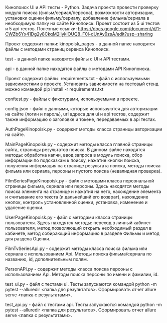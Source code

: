 Кинопоиск UI и API тесты - Python.
Задача проекта провести проверку модуля поиска (фильм/сериал/персона), возможности авторизации, установки оценки фильму/сериалу, добавление фильма/сериала в необходимую папку на сайте Кинопоиск.
Проект состоит из 5 ui тестов и 5 api тестов.
Полезные ссылки: https://docs.google.com/document/d/1-CWZb6Yx41Dg2y8CkqM2ilykiOUQ8_F0I-dUnAy9zsA/edit?usp=sharing

Проект содержит папки: kinopoisk_pages - в данной папке находятся файлы с методами страниц сервиса Кинопоиск.

test - в данной папке находятся файлы с UI и API тестами.

api - в данной папке находятся файлы с методами API Кинопоиска.

Проект содержит файлы: requirements.txt - файл с используемыми зависимостями в проекте. Установить зависимости на тестовый стенд можно командой pip install -r requirements.txt

conftest.py - файлы с фикстурами, используемыми в проекте.

config.json - файл с данными, которые используются для авторизации на сайте (логин и пароль), url адреса для ui и api тестов, содержит также информацию о заголовке и токене, передаваемых в api тестах.

AuthPageKinopoisk.py - содержит методы класса страницы авторизации на сайте.

MainPageKinopoisk.py - содержит методы класса главной страницы сайта, страницы результатов поиска. В данном файле находятся методы: обработка капчи, ввод запроса в модуль поиска, сбор информации по подсказкам к поиску, нажатие кнопки поиска, получения информация на странице результата поиска, методы поиска фильма или сериала, персоны и пустого поиска (невалидная проверка).

FilmSeriesPageKinopoisk.py - файл с методами класса персональной страницы фильма, сериала или персоны. Здесь находятся методы поиска элемента на странице и нажатия на него, нахождение элемента и считывание его текста (и дальнейший его возврат), нахождение кнопок, контроль установленной оценки, установка, изменение и удаление оценки.

UserPageKinopoisk.py - файл с методами класса страницы пользователя. Здесь находятся методы: переход в личный кабинет пользователя, метод позволяющий открыть необходимый раздел в кабинете, метод собирающий информацию в разделе Фильмы и метод для раздела Оценки.

FilmTvSeriesApi.py - содержит методы класса поиска фильма или сериала с использованием Api. Методы поиска фильма/сериала по названию, id, дополнительным полям.

PersonAPi.py - содержит методы класса поиска персоны с использованием Api. Методы поиска персоны по имени и фамилии, id.

test_ui.py - файл с тестами ui. Тесты запускаются командой python -m pytest --alluredir <папка для результатов>. Сформировать отчет allure serve <папка с результатами>.

test_api.py - файл с тестами api. Тесты запускаются командой python -m pytest --alluredir <папка для результатов>. Сформировать отчет allure serve <папка с результатами>.